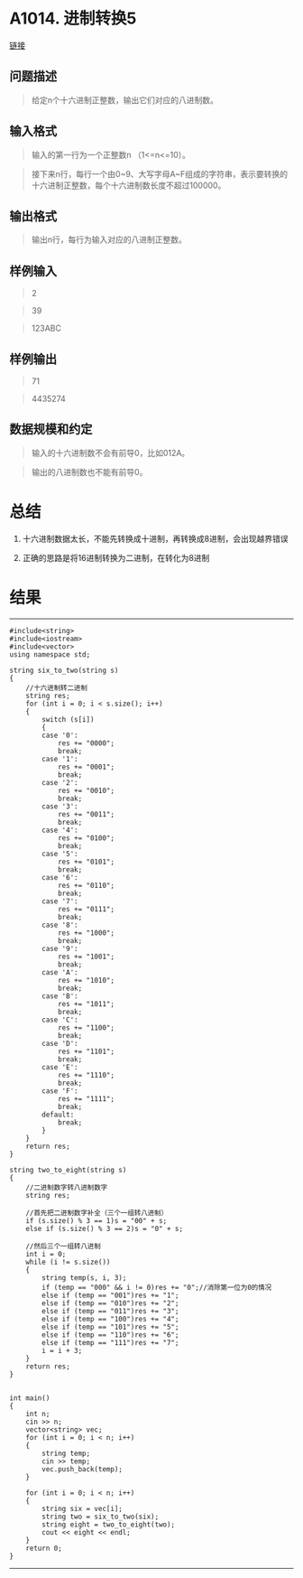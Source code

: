 # A1014. 进制转换5
[链接](http://www.tsinsen.com/A1014)

## 问题描述
>给定n个十六进制正整数，输出它们对应的八进制数。

## 输入格式
>输入的第一行为一个正整数n （1<=n<=10）。

>接下来n行，每行一个由0~9、大写字母A~F组成的字符串，表示要转换的十六进制正整数，每个十六进制数长度不超过100000。

## 输出格式
>输出n行，每行为输入对应的八进制正整数。

## 样例输入
>2

>39

>123ABC

## 样例输出
>71

>4435274

## 数据规模和约定
>输入的十六进制数不会有前导0，比如012A。

>输出的八进制数也不能有前导0。

# 总结

1. 十六进制数据太长，不能先转换成十进制，再转换成8进制，会出现越界错误


2. 正确的思路是将16进制转换为二进制，在转化为8进制

# 结果

---

	#include<string>
	#include<iostream>
	#include<vector>
	using namespace std;
	
	string six_to_two(string s)
	{
		//十六进制转二进制
		string res;
		for (int i = 0; i < s.size(); i++)
		{
			switch (s[i])
			{
			case '0':
				res += "0000";
				break;
			case '1':
				res += "0001";
				break;
			case '2':
				res += "0010";
				break;
			case '3':
				res += "0011";
				break;
			case '4':
				res += "0100";
				break;
			case '5':
				res += "0101";
				break;
			case '6':
				res += "0110";
				break;
			case '7':
				res += "0111";
				break;
			case '8':
				res += "1000";
				break;
			case '9':
				res += "1001";
				break;
			case 'A':
				res += "1010";
				break;
			case 'B':
				res += "1011";
				break;
			case 'C':
				res += "1100";
				break;
			case 'D':
				res += "1101";
				break;
			case 'E':
				res += "1110";
				break;
			case 'F':
				res += "1111";
				break;
			default:
				break;
			}
		}
		return res;
	}
	
	string two_to_eight(string s)
	{
		//二进制数字转八进制数字
		string res;
	
		//首先把二进制数字补全（三个一组转八进制）
		if (s.size() % 3 == 1)s = "00" + s;
		else if (s.size() % 3 == 2)s = "0" + s;
	
		//然后三个一组转八进制
		int i = 0;
		while (i != s.size())
		{
			string temp(s, i, 3);
			if (temp == "000" && i != 0)res += "0";//消除第一位为0的情况
			else if (temp == "001")res += "1";
			else if (temp == "010")res += "2";
			else if (temp == "011")res += "3";
			else if (temp == "100")res += "4";
			else if (temp == "101")res += "5";
			else if (temp == "110")res += "6";
			else if (temp == "111")res += "7";
			i = i + 3;
		}
		return res;
	}
	
	
	int main()
	{
		int n;
		cin >> n;
		vector<string> vec;
		for (int i = 0; i < n; i++)
		{
			string temp;
			cin >> temp;
			vec.push_back(temp);
		}
		
		for (int i = 0; i < n; i++)
		{
			string six = vec[i];
			string two = six_to_two(six);
			string eight = two_to_eight(two);
			cout << eight << endl;
		}
		return 0;
	}

---